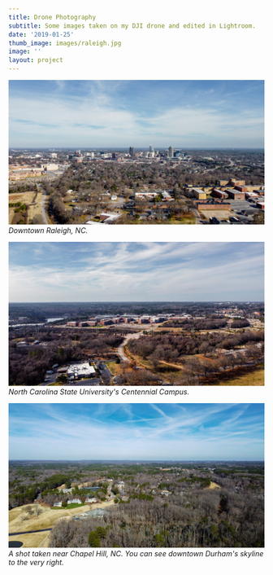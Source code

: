 ```yaml
---
title: Drone Photography
subtitle: Some images taken on my DJI drone and edited in Lightroom.
date: '2019-01-25'
thumb_image: images/raleigh.jpg
image: ''
layout: project
---
```


![Raleigh](/images/raleigh.jpg)
*Downtown Raleigh, NC.*

![Centennial](/images/centennial.jpg)
*North Carolina State University's Centennial Campus.*

![Chapel Hill](/images/chapelhill.jpg)
*A shot taken near Chapel Hill, NC. You can see downtown Durham's skyline to the very right.*